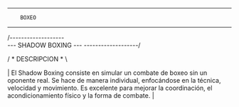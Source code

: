 ---------------------
        BOXEO
---------------------

/-------------------\
--- SHADOW BOXING ---
\-------------------/

/ * DESCRIPCION * \

| El Shadow Boxing consiste en simular un combate de boxeo sin un oponente real. Se hace de manera individual, enfocándose en la técnica, velocidad y movimiento. Es excelente para mejorar la coordinación, el acondicionamiento físico y la forma de combate. |
